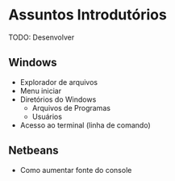 # Assuntos Introdutórios

TODO: Desenvolver

## Windows

* Explorador de arquivos
* Menu iniciar
* Diretórios do Windows
    * Arquivos de Programas
    * Usuários
* Acesso ao terminal (linha de comando)

## Netbeans

* Como aumentar fonte do console
